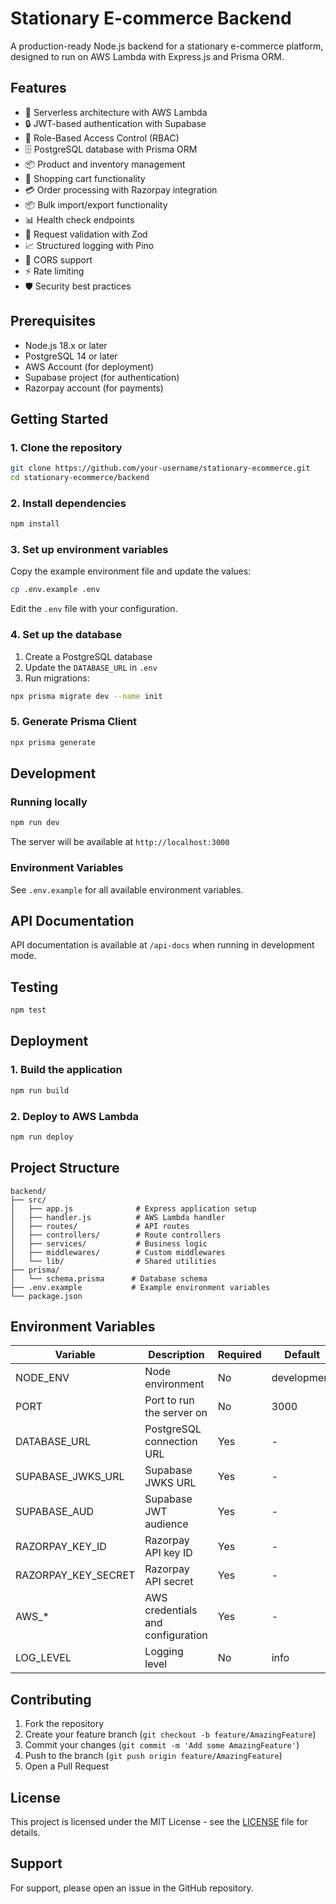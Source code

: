 # Stationary E-commerce Backend

A production-ready Node.js backend for a stationary e-commerce platform, designed to run on AWS Lambda with Express.js and Prisma ORM.

## Features

- 🚀 Serverless architecture with AWS Lambda
- 🔒 JWT-based authentication with Supabase
- 🔑 Role-Based Access Control (RBAC)
- 🗄️ PostgreSQL database with Prisma ORM
- 📦 Product and inventory management
- 🛒 Shopping cart functionality
- 💳 Order processing with Razorpay integration
- 📦 Bulk import/export functionality
- 📊 Health check endpoints
- 📝 Request validation with Zod
- 📈 Structured logging with Pino
- 🔄 CORS support
- ⚡ Rate limiting
- 🛡️ Security best practices

## Prerequisites

- Node.js 18.x or later
- PostgreSQL 14 or later
- AWS Account (for deployment)
- Supabase project (for authentication)
- Razorpay account (for payments)

## Getting Started

### 1. Clone the repository

```bash
git clone https://github.com/your-username/stationary-ecommerce.git
cd stationary-ecommerce/backend
```

### 2. Install dependencies

```bash
npm install
```

### 3. Set up environment variables

Copy the example environment file and update the values:

```bash
cp .env.example .env
```

Edit the `.env` file with your configuration.

### 4. Set up the database

1. Create a PostgreSQL database
2. Update the `DATABASE_URL` in `.env`
3. Run migrations:

```bash
npx prisma migrate dev --name init
```

### 5. Generate Prisma Client

```bash
npx prisma generate
```

## Development

### Running locally

```bash
npm run dev
```

The server will be available at `http://localhost:3000`

### Environment Variables

See `.env.example` for all available environment variables.

## API Documentation

API documentation is available at `/api-docs` when running in development mode.

## Testing

```bash
npm test
```

## Deployment

### 1. Build the application

```bash
npm run build
```

### 2. Deploy to AWS Lambda

```bash
npm run deploy
```

## Project Structure

```
backend/
├── src/
│   ├── app.js              # Express application setup
│   ├── handler.js          # AWS Lambda handler
│   ├── routes/             # API routes
│   ├── controllers/        # Route controllers
│   ├── services/           # Business logic
│   ├── middlewares/        # Custom middlewares
│   └── lib/                # Shared utilities
├── prisma/
│   └── schema.prisma      # Database schema
├── .env.example           # Example environment variables
└── package.json
```

## Environment Variables

| Variable | Description | Required | Default |
|----------|-------------|----------|---------|
| NODE_ENV | Node environment | No | development |
| PORT | Port to run the server on | No | 3000 |
| DATABASE_URL | PostgreSQL connection URL | Yes | - |
| SUPABASE_JWKS_URL | Supabase JWKS URL | Yes | - |
| SUPABASE_AUD | Supabase JWT audience | Yes | - |
| RAZORPAY_KEY_ID | Razorpay API key ID | Yes | - |
| RAZORPAY_KEY_SECRET | Razorpay API secret | Yes | - |
| AWS_* | AWS credentials and configuration | Yes | - |
| LOG_LEVEL | Logging level | No | info |

## Contributing

1. Fork the repository
2. Create your feature branch (`git checkout -b feature/AmazingFeature`)
3. Commit your changes (`git commit -m 'Add some AmazingFeature'`)
4. Push to the branch (`git push origin feature/AmazingFeature`)
5. Open a Pull Request

## License

This project is licensed under the MIT License - see the [LICENSE](LICENSE) file for details.

## Support

For support, please open an issue in the GitHub repository.
